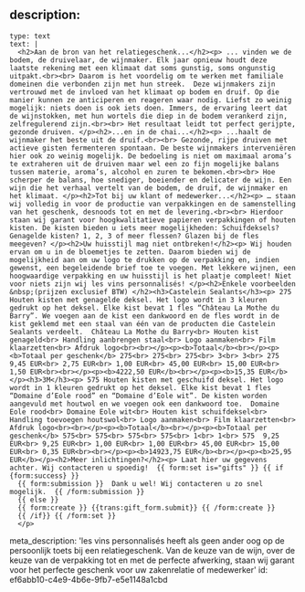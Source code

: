 description:
  -
    type: text
    text: |
      <h2>Aan de bron van het relatiegeschenk...</h2><p> ... vinden we de bodem, de druivelaar, de wijnmaker. Elk jaar opnieuw houdt deze laatste rekening met een klimaat dat soms gunstig, soms ongunstig uitpakt.<br><br> Daarom is het voordelig om te werken met familiale domeinen die verbonden zijn met hun streek.  Deze wijnmakers zijn vertrouwd met de invloed van het klimaat op bodem en druif. Op die manier kunnen ze anticiperen en reageren waar nodig. Liefst zo weinig mogelijk: niets doen is ook iets doen. Immers, de ervaring leert dat de wijnstokken, met hun wortels die diep in de bodem verankerd zijn, zelfregulerend zijn.<br><br> Het resultaat leidt tot perfect gerijpte, gezonde druiven. </p><h2>...en in de chai...</h2><p> ...haalt de wijnmaker het beste uit de druif.<br><br> Gezonde, rijpe druiven met actieve gisten fermenteren spontaan. De beste wijnmakers interveniëren hier ook zo weinig mogelijk. De bedoeling is niet om maximaal aroma’s te extraheren uit de druiven maar wel een zo fijn mogelijke balans tussen materie, aroma’s, alcohol en zuren te bekomen.<br><br> Hoe scherper de balans, hoe snediger, boeiender en delicater de wijn. Een wijn die het verhaal vertelt van de bodem, de druif, de wijnmaker en het klimaat. </p><h2>Tot bij uw klant of medewerker...</h2><p> … staan wij volledig in voor de productie van verpakkingen en de samenstelling van het geschenk, desnoods tot en met de levering.<br><br> Hierdoor staan wij garant voor hoogkwalitatieve papieren verpakkingen of houten kisten. De kisten bieden u iets meer mogelijkheden: Schuifdeksels? Genagelde kisten? 1, 2, 3 of meer flessen? Glazen bij de fles meegeven? </p><h2>Uw huisstijl mag niet ontbreken!</h2><p> Wij houden ervan om u in de bloemetjes te zetten. Daarom bieden wij de mogelijkheid aan om uw logo te drukken op de verpakking en, indien gewenst, een begeleidende brief toe te voegen. Met lekkere wijnen, een hoogwaardige verpakking en uw huisstijl is het plaatje compleet! Niet voor niets zijn wij les vins personnalisés! </p><h2>Enkele voorbeelden &nbsp;(prijzen exclusief BTW) </h2><h3>Castelein Sealants</h3><p> 275 Houten kisten met genagelde deksel. Het logo wordt in 3 kleuren gedrukt op het deksel. Elke kist bevat 1 fles “Château La Mothe du Barry”. We voegen aan de kist een dankwoord en de fles wordt in de kist geklemd met een staal van één van de producten die Castelein Sealants verdeelt.  Château La Mothe du Barry<br> Houten kist genageld<br> Handling aanbrengen staal<br> Logo aanmaken<br> Film klaarzetten<br> Afdruk logo<br><br></p><p><b>Totaal</b><br></p><p><b>Totaal per geschenk</b> 275<br> 275<br> 275<br> 3<br> 3<br> 275  9,45 EUR<br> 2,75 EUR<br> 1,00 EUR<br> 45,00 EUR<br> 15,00 EUR<br> 1,50 EUR<br><br></p><p><b>4222,50 EUR</b><br></p><p><b>15,35 EUR</b></p><h3>3M</h3><p> 575 Houten kisten met geschuifd deksel. Het logo wordt in 1 kleuren gedrukt op het deksel. Elke kist bevat 1 fles “Domaine d’Eole rood” en “Domaine d’Eole wit”. De kisten worden aangevuld met houtwol en we voegen ook een dankwoord toe.  Domaine Eole rood<br> Domaine Eole wit<br> Houten kist schuifdeksel<br> Handling toevoegen houtswol<br> Logo aanmaken<br> Film klaarzetten<br> Afdruk logo<br><br></p><p><b>Totaal</b><br></p><p><b>Totaal per geschenk</b> 575<br> 575<br> 575<br> 575<br> 1<br> 1<br> 575  9,25 EUR<br> 9,25 EUR<br> 1,00 EUR<br> 1,00 EUR<br> 45,00 EUR<br> 15,00 EUR<br> 0,35 EUR<br><br></p><p><b>14923,75 EUR</b><br></p><p><b>25,95 EUR</b></p><h2>Meer inlichtingen?</h2><p> Laat hier uw gegevens achter. Wij contacteren u spoedig!  {{ form:set is="gifts" }} {{ if {form:success} }}
      {{ form:submission }}  Dank u wel! Wij contacteren u zo snel mogelijk.  {{ /form:submission }}
      {{ else }}
      {{ form:create }} {{trans:gift_form.submit}} {{ /form:create }}
      {{ /if}} {{ /form:set }} 
      </p>
meta_description: 'les vins personnalisés heeft als geen ander oog op de persoonlijk toets bij een relatiegeschenk. Van de keuze van de wijn, over de keuze van de verpakking tot en met de perfecte afwerking, staan wij garant voor het perfecte geschenk voor uw zakenrelatie of medewerker'
id: ef6abb10-c4e9-4b6e-9fb7-e5e1148a1cbd
